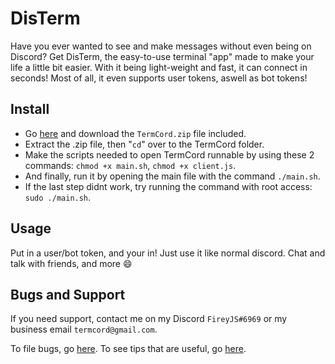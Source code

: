 # DisTerm
Have you ever wanted to see and make messages without even being on Discord? Get DisTerm, the easy-to-use terminal "app" made to make your life a little bit easier. With it being light-weight and fast, it can connect in seconds! Most of all, it even supports user tokens, aswell as bot tokens!

## Install
- Go [here](https://github.com/sharknix/termcord-linux/releases/latest) and download the ``TermCord.zip`` file included.
- Extract the .zip file, then "``cd``" over to the TermCord folder.
- Make the scripts needed to open TermCord runnable by using these 2 commands: ``chmod +x main.sh``, ``chmod +x client.js``.
- And finally, run it by opening the main file with the command ``./main.sh``.
- If the last step didnt work, try running the command with root access: ``sudo ./main.sh``.

## Usage
Put in a user/bot token, and your in!
Just use it like normal discord. Chat and talk with friends, and more :smile:

## Bugs and Support
If you need support, contact me on my Discord ``FireyJS#6969`` or my business email ``termcord@gmail.com``.

To file bugs, go [here](https://github.com/sharknix/termcord-linux/issues).
To see tips that are useful, go [here](https://github.com/sharknix/termcord-linux/tree/main/bugs/readme.md).
